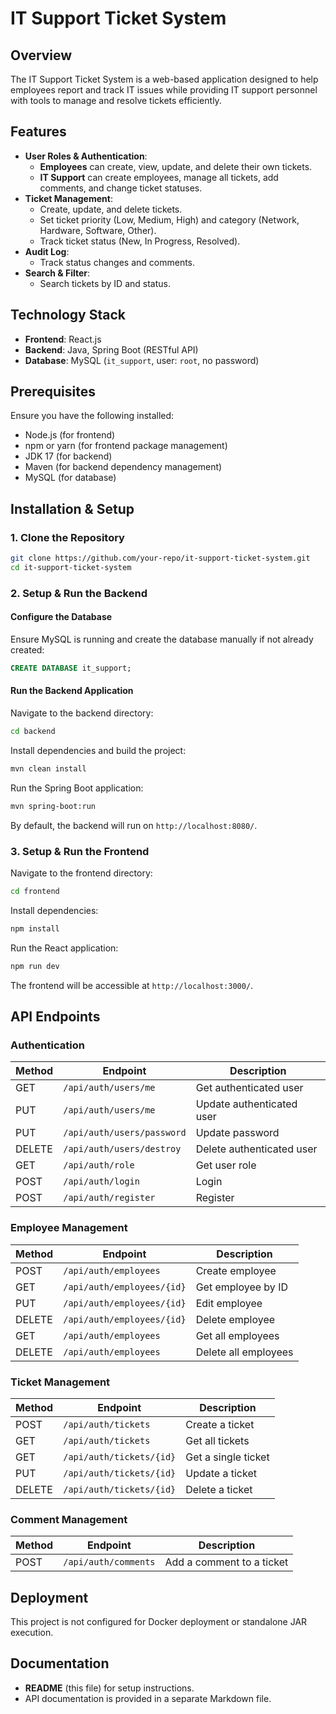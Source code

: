 # IT Support Ticket System

## Overview

The IT Support Ticket System is a web-based application designed to help employees report and track IT issues while providing IT support personnel with tools to manage and resolve tickets efficiently.

## Features

- **User Roles & Authentication**:
  - **Employees** can create, view, update, and delete their own tickets.
  - **IT Support** can create employees, manage all tickets, add comments, and change ticket statuses.
- **Ticket Management**:
  - Create, update, and delete tickets.
  - Set ticket priority (Low, Medium, High) and category (Network, Hardware, Software, Other).
  - Track ticket status (New, In Progress, Resolved).
- **Audit Log**:
  - Track status changes and comments.
- **Search & Filter**:
  - Search tickets by ID and status.

## Technology Stack

- **Frontend**: React.js
- **Backend**: Java, Spring Boot (RESTful API)
- **Database**: MySQL (`it_support`, user: `root`, no password)

## Prerequisites

Ensure you have the following installed:

- Node.js (for frontend)
- npm or yarn (for frontend package management)
- JDK 17 (for backend)
- Maven (for backend dependency management)
- MySQL (for database)

## Installation & Setup

### 1. Clone the Repository

```sh
git clone https://github.com/your-repo/it-support-ticket-system.git
cd it-support-ticket-system
```

### 2. Setup & Run the Backend

#### Configure the Database

Ensure MySQL is running and create the database manually if not already created:

```sql
CREATE DATABASE it_support;
```

#### Run the Backend Application

Navigate to the backend directory:

```sh
cd backend
```

Install dependencies and build the project:

```sh
mvn clean install
```

Run the Spring Boot application:

```sh
mvn spring-boot:run
```

By default, the backend will run on `http://localhost:8080/`.

### 3. Setup & Run the Frontend

Navigate to the frontend directory:

```sh
cd frontend
```

Install dependencies:

```sh
npm install
```

Run the React application:

```sh
npm run dev
```

The frontend will be accessible at `http://localhost:3000/`.

## API Endpoints

### Authentication

| Method | Endpoint                   | Description               |
| ------ | -------------------------- | ------------------------- |
| GET    | `/api/auth/users/me`       | Get authenticated user    |
| PUT    | `/api/auth/users/me`       | Update authenticated user |
| PUT    | `/api/auth/users/password` | Update password           |
| DELETE | `/api/auth/users/destroy`  | Delete authenticated user |
| GET    | `/api/auth/role`           | Get user role             |
| POST   | `/api/auth/login`          | Login                     |
| POST   | `/api/auth/register`       | Register                  |

### Employee Management

| Method | Endpoint                   | Description         |
| ------ | -------------------------- | ------------------- |
| POST   | `/api/auth/employees`      | Create employee     |
| GET    | `/api/auth/employees/{id}` | Get employee by ID  |
| PUT    | `/api/auth/employees/{id}` | Edit employee       |
| DELETE | `/api/auth/employees/{id}` | Delete employee     |
| GET    | `/api/auth/employees`      | Get all employees   |
| DELETE | `/api/auth/employees`      | Delete all employees |

### Ticket Management

| Method | Endpoint                 | Description         |
| ------ | ------------------------ | ------------------- |
| POST   | `/api/auth/tickets`      | Create a ticket     |
| GET    | `/api/auth/tickets`      | Get all tickets     |
| GET    | `/api/auth/tickets/{id}` | Get a single ticket |
| PUT    | `/api/auth/tickets/{id}` | Update a ticket     |
| DELETE | `/api/auth/tickets/{id}` | Delete a ticket     |

### Comment Management

| Method | Endpoint             | Description               |
| ------ | -------------------- | ------------------------- |
| POST   | `/api/auth/comments` | Add a comment to a ticket |

## Deployment

This project is not configured for Docker deployment or standalone JAR execution.

## Documentation

- **README** (this file) for setup instructions.
- API documentation is provided in a separate Markdown file.

<!-- ## License

[MIT License](LICENSE) -->


